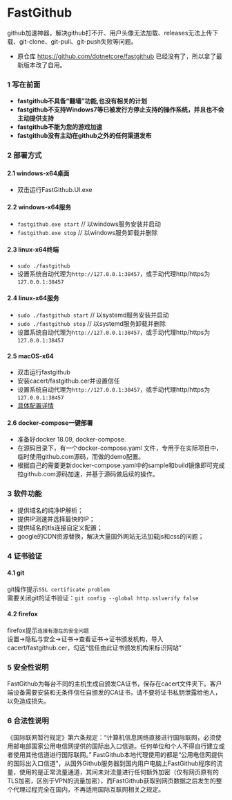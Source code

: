 # FastGithub
github加速神器，解决github打不开、用户头像无法加载、releases无法上传下载、git-clone、git-pull、git-push失败等问题。

* 原仓库 https://github.com/dotnetcore/fastgithub 已经没有了，所以拿了最新版本改了自用。

### 1 写在前面
* **fastgithub不具备“翻墙”功能,也没有相关的计划**
* **fastgithub不支持Windows7等已被发行方停止支持的操作系统，并且也不会主动提供支持**
* **fastgithub不能为您的游戏加速**
* **fastgithub没有主动在github之外的任何渠道发布**
  
### 2 部署方式
#### 2.1 windows-x64桌面
* 双击运行FastGithub.UI.exe 

#### 2.2 windows-x64服务 
* `fastgithub.exe start` // 以windows服务安装并启动
* `fastgithub.exe stop` // 以windows服务卸载并删除

#### 2.3 linux-x64终端
* `sudo ./fastgithub`
* 设置系统自动代理为`http://127.0.0.1:38457`，或手动代理http/https为`127.0.0.1:38457`
  
#### 2.4 linux-x64服务
* `sudo ./fastgithub start` // 以systemd服务安装并启动
* `sudo ./fastgithub stop` // 以systemd服务卸载并删除
* 设置系统自动代理为`http://127.0.0.1:38457`，或手动代理http/https为`127.0.0.1:38457`

#### 2.5 macOS-x64
* 双击运行fastgithub
* 安装cacert/fastgithub.cer并设置信任
* 设置系统自动代理为`http://127.0.0.1:38457`，或手动代理http/https为`127.0.0.1:38457`
* [具体配置详情](https://github.com/creazyboyone/FastGithub/blob/master/MacOSXConfig.md)

#### 2.6 docker-compose一键部署
* 准备好docker 18.09, docker-compose.
* 在源码目录下，有一个docker-compose.yaml 文件，专用于在实际项目中，临时使用github.com源码，而做的demo配置。
* 根据自己的需要更新docker-compose.yaml中的sample和build镜像即可完成拉github.com源码加速，并基于源码做后续的操作。
 
### 3 软件功能 
* 提供域名的纯净IP解析；
* 提供IP测速并选择最快的IP；
* 提供域名的tls连接自定义配置；
* google的CDN资源替换，解决大量国外网站无法加载js和css的问题；
  
### 4 证书验证
#### 4.1 git
git操作提示`SSL certificate problem`</br>
需要关闭git的证书验证：`git config --global http.sslverify false`

#### 4.2 firefox
firefox提示`连接有潜在的安全问题`</br>
设置->隐私与安全->证书->查看证书->证书颁发机构，导入cacert/fastgithub.cer，勾选“信任由此证书颁发机构来标识网站”
  

### 5 安全性说明
FastGithub为每台不同的主机生成自颁发CA证书，保存在cacert文件夹下。客户端设备需要安装和无条件信任自颁发的CA证书，请不要将证书私钥泄露给他人，以免造成损失。

### 6 合法性说明
《国际联网暂行规定》第六条规定：“计算机信息网络直接进行国际联网，必须使用邮电部国家公用电信网提供的国际出入口信道。任何单位和个人不得自行建立或者使用其他信道进行国际联网。”
FastGithub本地代理使用的都是“公用电信网提供的国际出入口信道”，从国外Github服务器到国内用户电脑上FastGithub程序的流量，使用的是正常流量通道，其间未对流量进行任何额外加密（仅有网页原有的TLS加密，区别于VPN的流量加密），而FastGithub获取到网页数据之后发生的整个代理过程完全在国内，不再适用国际互联网相关之规定。
